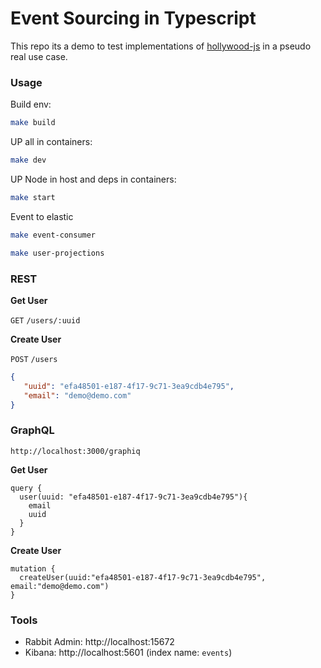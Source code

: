 # Event Sourcing in Typescript 

This repo its a demo to test implementations of [hollywood-js](https://github.com/jorge07/hollywood) in a pseudo real use case.

### Usage

Build env:

```bash
make build
```

UP all in containers:
```bash
make dev
```

UP Node in host and deps in containers:
```bash
make start
```

Event to elastic
```bash
make event-consumer
```
```bash
make user-projections
```

### REST

**Get User**

`GET` `/users/:uuid`

**Create User**

`POST` `/users`
```json
{
   "uuid": "efa48501-e187-4f17-9c71-3ea9cdb4e795",
   "email": "demo@demo.com"
}
```

### GraphQL

`http://localhost:3000/graphiq`

**Get User**

```
query {
  user(uuid: "efa48501-e187-4f17-9c71-3ea9cdb4e795"){
    email
    uuid
  }
}
```

**Create User**

```
mutation {
  createUser(uuid:"efa48501-e187-4f17-9c71-3ea9cdb4e795", email:"demo@demo.com")
}
```

### Tools

- Rabbit Admin: http://localhost:15672
- Kibana: http://localhost:5601 (index name: `events`)
